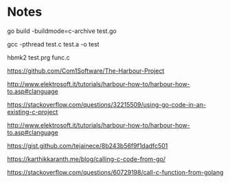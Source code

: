 # Notes

 go build -buildmode=c-archive test.go

 gcc -pthread test.c test.a -o test

 hbmk2 test.prg func.c

https://github.com/Com1Software/The-Harbour-Project

http://www.elektrosoft.it/tutorials/harbour-how-to/harbour-how-to.asp#clanguage

https://stackoverflow.com/questions/32215509/using-go-code-in-an-existing-c-project

http://www.elektrosoft.it/tutorials/harbour-how-to/harbour-how-to.asp#clanguage

https://gist.github.com/tejainece/8b243b56f9f1dadfc501

https://karthikkaranth.me/blog/calling-c-code-from-go/

https://stackoverflow.com/questions/60729198/call-c-function-from-golang



